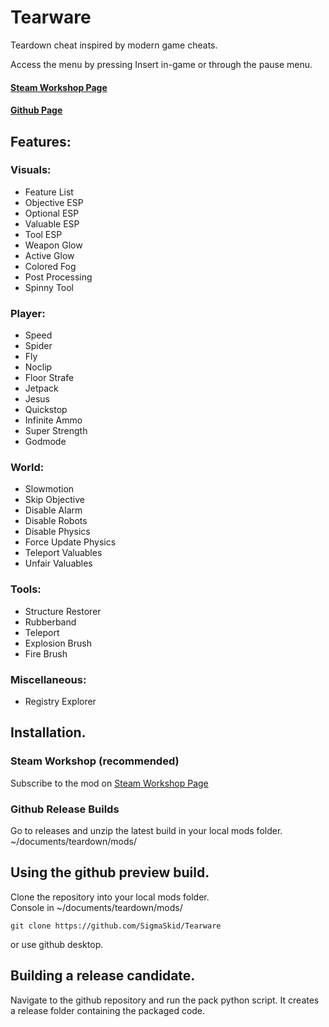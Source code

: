 # Tearware
Teardown cheat inspired by modern game cheats.
  
Access the menu by pressing Insert in-game or through the pause menu.

#### [Steam Workshop Page](https://steamcommunity.com/sharedfiles/filedetails/?id=2798126764) 
#### [Github Page](https://github.com/SigmaSkid/Tearware)

## Features:
### Visuals: 
- Feature List
- Objective ESP
- Optional ESP
- Valuable ESP
- Tool ESP
- Weapon Glow
- Active Glow
- Colored Fog
- Post Processing
- Spinny Tool

### Player:
- Speed
- Spider
- Fly
- Noclip
- Floor Strafe
- Jetpack
- Jesus
- Quickstop
- Infinite Ammo
- Super Strength
- Godmode

### World:
- Slowmotion
- Skip Objective
- Disable Alarm
- Disable Robots
- Disable Physics
- Force Update Physics
- Teleport Valuables
- Unfair Valuables

### Tools:
- Structure Restorer
- Rubberband
- Teleport
- Explosion Brush
- Fire Brush

### Miscellaneous:
- Registry Explorer

## Installation. 
### Steam Workshop (recommended)
Subscribe to the mod on [Steam Workshop Page](https://steamcommunity.com/sharedfiles/filedetails/?id=2798126764)
### Github Release Builds
Go to releases and unzip the latest build in your local mods folder.  
~/documents/teardown/mods/

## Using the github preview build.
Clone the repository into your local mods folder.  
Console in ~/documents/teardown/mods/
```
git clone https://github.com/SigmaSkid/Tearware
```
or use github desktop.

## Building a release candidate.
Navigate to the github repository and run the pack python script.
It creates a release folder containing the packaged code.
